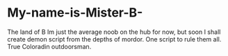 # My-name-is-Mister-B-
The land of B 
Im just the average noob on the hub for now, but soon I shall create demon script from the depths of mordor. 
One script to rule them all.
True Coloradin outdoorsman. 
